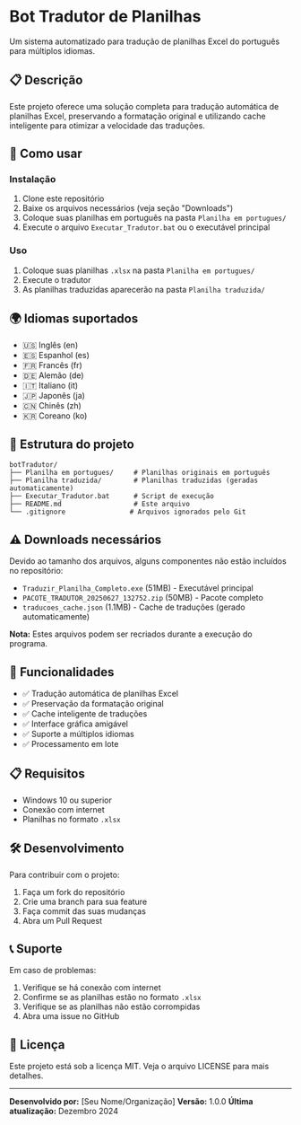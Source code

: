 # Bot Tradutor de Planilhas

Um sistema automatizado para tradução de planilhas Excel do português para múltiplos idiomas.

## 📋 Descrição

Este projeto oferece uma solução completa para tradução automática de planilhas Excel, preservando a formatação original e utilizando cache inteligente para otimizar a velocidade das traduções.

## 🚀 Como usar

### Instalação
1. Clone este repositório
2. Baixe os arquivos necessários (veja seção "Downloads")
3. Coloque suas planilhas em português na pasta `Planilha em portugues/`
4. Execute o arquivo `Executar_Tradutor.bat` ou o executável principal

### Uso
1. Coloque suas planilhas `.xlsx` na pasta `Planilha em portugues/`
2. Execute o tradutor
3. As planilhas traduzidas aparecerão na pasta `Planilha traduzida/`

## 🌍 Idiomas suportados

- 🇺🇸 Inglês (en)
- 🇪🇸 Espanhol (es)
- 🇫🇷 Francês (fr)
- 🇩🇪 Alemão (de)
- 🇮🇹 Italiano (it)
- 🇯🇵 Japonês (ja)
- 🇨🇳 Chinês (zh)
- 🇰🇷 Coreano (ko)

## 📁 Estrutura do projeto

```
botTradutor/
├── Planilha em portugues/     # Planilhas originais em português
├── Planilha traduzida/        # Planilhas traduzidas (geradas automaticamente)
├── Executar_Tradutor.bat      # Script de execução
├── README.md                  # Este arquivo
└── .gitignore                # Arquivos ignorados pelo Git
```

## ⚠️ Downloads necessários

Devido ao tamanho dos arquivos, alguns componentes não estão incluídos no repositório:

- `Traduzir_Planilha_Completo.exe` (51MB) - Executável principal
- `PACOTE_TRADUTOR_20250627_132752.zip` (50MB) - Pacote completo
- `traducoes_cache.json` (1.1MB) - Cache de traduções (gerado automaticamente)

**Nota:** Estes arquivos podem ser recriados durante a execução do programa.

## 🔧 Funcionalidades

- ✅ Tradução automática de planilhas Excel
- ✅ Preservação da formatação original
- ✅ Cache inteligente de traduções
- ✅ Interface gráfica amigável
- ✅ Suporte a múltiplos idiomas
- ✅ Processamento em lote

## 📋 Requisitos

- Windows 10 ou superior
- Conexão com internet
- Planilhas no formato `.xlsx`

## 🛠️ Desenvolvimento

Para contribuir com o projeto:

1. Faça um fork do repositório
2. Crie uma branch para sua feature
3. Faça commit das suas mudanças
4. Abra um Pull Request

## 📞 Suporte

Em caso de problemas:

1. Verifique se há conexão com internet
2. Confirme se as planilhas estão no formato `.xlsx`
3. Verifique se as planilhas não estão corrompidas
4. Abra uma issue no GitHub

## 📄 Licença

Este projeto está sob a licença MIT. Veja o arquivo LICENSE para mais detalhes.

---

**Desenvolvido por:** [Seu Nome/Organização]
**Versão:** 1.0.0
**Última atualização:** Dezembro 2024

